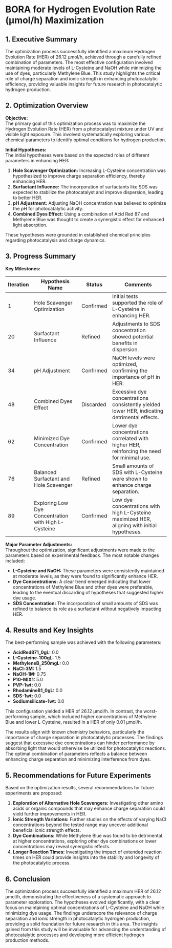 # BORA for Hydrogen Evolution Rate (µmol/h) Maximization 

## 1. Executive Summary

The optimization process successfully identified a maximum Hydrogen Evolution Rate (HER) of 26.12 µmol/h, achieved through a carefully refined combination of parameters. The most effective configuration involved maintaining moderate levels of L-Cysteine and NaOH while minimizing the use of dyes, particularly Methylene Blue. This study highlights the critical role of charge separation and ionic strength in enhancing photocatalytic efficiency, providing valuable insights for future research in photocatalytic hydrogen production.

## 2. Optimization Overview

**Objective:**  
The primary goal of this optimization process was to maximize the Hydrogen Evolution Rate (HER) from a photocatalyst mixture under UV and visible light exposure. This involved systematically exploring various chemical parameters to identify optimal conditions for hydrogen production.

**Initial Hypotheses:**  
The initial hypotheses were based on the expected roles of different parameters in enhancing HER:

1. **Hole Scavenger Optimization:** Increasing L-Cysteine concentration was hypothesized to improve charge separation efficiency, thereby enhancing HER.
2. **Surfactant Influence:** The incorporation of surfactants like SDS was expected to stabilize the photocatalyst and improve dispersion, leading to better HER.
3. **pH Adjustment:** Adjusting NaOH concentration was believed to optimize the pH for photocatalytic activity.
4. **Combined Dyes Effect:** Using a combination of Acid Red 87 and Methylene Blue was thought to create a synergistic effect for enhanced light absorption.

These hypotheses were grounded in established chemical principles regarding photocatalysis and charge dynamics.

## 3. Progress Summary

**Key Milestones:**

| Iteration | Hypothesis Name                          | Status         | Comments                                                                                     |
|-----------|------------------------------------------|----------------|----------------------------------------------------------------------------------------------|
| 1         | Hole Scavenger Optimization              | Confirmed      | Initial tests supported the role of L-Cysteine in enhancing HER.                           |
| 20        | Surfactant Influence                     | Refined        | Adjustments to SDS concentration showed potential benefits in dispersion.                   |
| 34        | pH Adjustment                            | Confirmed      | NaOH levels were optimized, confirming the importance of pH in HER.                        |
| 48        | Combined Dyes Effect                     | Discarded      | Excessive dye concentrations consistently yielded lower HER, indicating detrimental effects. |
| 62        | Minimized Dye Concentration              | Confirmed      | Lower dye concentrations correlated with higher HER, reinforcing the need for minimal use.  |
| 76        | Balanced Surfactant and Hole Scavenger   | Refined        | Small amounts of SDS with L-Cysteine were shown to enhance charge separation.               |
| 89        | Exploring Low Dye Concentration with High L-Cysteine | Confirmed | Low dye concentrations with high L-Cysteine maximized HER, aligning with initial hypotheses. |

**Major Parameter Adjustments:**  
Throughout the optimization, significant adjustments were made to the parameters based on experimental feedback. The most notable changes included:

- **L-Cysteine and NaOH:** These parameters were consistently maintained at moderate levels, as they were found to significantly enhance HER.
- **Dye Concentrations:** A clear trend emerged indicating that lower concentrations of Methylene Blue and other dyes were preferable, leading to the eventual discarding of hypotheses that suggested higher dye usage.
- **SDS Concentration:** The incorporation of small amounts of SDS was refined to balance its role as a surfactant without negatively impacting HER.

## 4. Results and Key Insights

The best-performing sample was achieved with the following parameters:

- **AcidRed871_0gL:** 0.0
- **L-Cysteine-100gL:** 1.5
- **MethyleneB_250mgL:** 0.0
- **NaCl-3M:** 1.5
- **NaOH-1M:** 0.75
- **P10-MIX1:** 5.0
- **PVP-1wt:** 0.0
- **RhodamineB1_0gL:** 0.0
- **SDS-1wt:** 0.0
- **Sodiumsilicate-1wt:** 0.0

This configuration yielded a HER of 26.12 µmol/h. In contrast, the worst-performing sample, which included higher concentrations of Methylene Blue and lower L-Cysteine, resulted in a HER of only 0.01 µmol/h. 

The results align with known chemistry behaviors, particularly the importance of charge separation in photocatalytic processes. The findings suggest that excessive dye concentrations can hinder performance by absorbing light that would otherwise be utilized for photocatalytic reactions. The optimal combination of parameters reflects a balance between enhancing charge separation and minimizing interference from dyes.

## 5. Recommendations for Future Experiments

Based on the optimization results, several recommendations for future experiments are proposed:

1. **Exploration of Alternative Hole Scavengers:** Investigating other amino acids or organic compounds that may enhance charge separation could yield further improvements in HER.
2. **Ionic Strength Variations:** Further studies on the effects of varying NaCl concentrations beyond the tested range may uncover additional beneficial ionic strength effects.
3. **Dye Combinations:** While Methylene Blue was found to be detrimental at higher concentrations, exploring other dye combinations or lower concentrations may reveal synergistic effects.
4. **Longer Reaction Times:** Investigating the impact of extended reaction times on HER could provide insights into the stability and longevity of the photocatalytic process.

## 6. Conclusion

The optimization process successfully identified a maximum HER of 26.12 µmol/h, demonstrating the effectiveness of a systematic approach to parameter exploration. The hypotheses evolved significantly, with a clear focus on maintaining optimal concentrations of L-Cysteine and NaOH while minimizing dye usage. The findings underscore the relevance of charge separation and ionic strength in photocatalytic hydrogen production, providing a solid foundation for future research in this area. The insights gained from this study will be invaluable for advancing the understanding of photocatalytic processes and developing more efficient hydrogen production methods.
